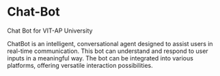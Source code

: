 # Chat-Bot
Chat Bot for VIT-AP University

ChatBot is an intelligent, conversational agent designed to assist users in real-time communication. This bot can understand and respond to user inputs in a meaningful way. The bot can be integrated into various platforms, offering versatile interaction possibilities.
